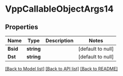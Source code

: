 # VppCallableObjectArgs14

## Properties
Name | Type | Description | Notes
------------ | ------------- | ------------- | -------------
**Bsid** | **string** |  | [default to null]
**Dst** | **string** |  | [default to null]

[[Back to Model list]](../README.md#documentation-for-models) [[Back to API list]](../README.md#documentation-for-api-endpoints) [[Back to README]](../README.md)

